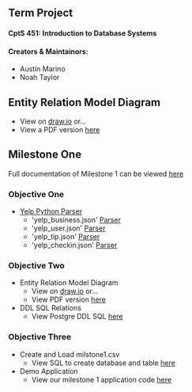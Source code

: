 ## Term Project 
#### CptS 451: Introduction to Database Systems
#### Creators & Maintainors:
- Austin Marino
- Noah Taylor 
## Entity Relation Model Diagram
- View on [draw.io](https://www.draw.io) or...
- View a PDF version [here](./ERM.pdf)

## Milestone One
Full documentation of Milestone 1 can be viewed [here](./ReadMe.pdf)
### Objective One
- [Yelp Python Parser](./JSON_Parser)
  -  'yelp_business.json' [Parser](./JSON_Parser/business_data.py)
  -  'yelp_user.json' [Parser](./JSON_Parser/user_data.py)
  -  'yelp_tip.json' [Parser](./JSON_Parser/tip_data.py)
  -  'yelp_checkin.json' [Parser](./JSON_Parser/business_data.py)

### Objective Two
- Entity Relation Model Diagram
  - View on [draw.io](https://www.draw.io) or...
  - View PDF version [here](./ERM.pdf)
- DDL SQL Relations
  - View Postgre DDL SQL [here](./PostgreSQL.sql)

### Objective Three
- Create and Load milstone1.csv
  - View SQL to create database and table [here](./milestone1_data/milestone1.sql) 
- Demo Application
  - View our milestone 1 application code [here]()

